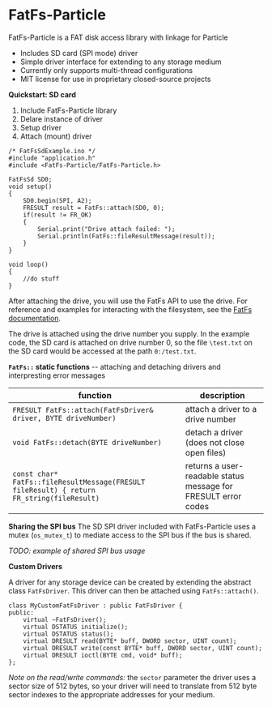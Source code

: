 # FatFs-Particle

FatFs-Particle is a FAT disk access library with linkage for Particle

  - Includes SD card (SPI mode) driver
  - Simple driver interface for extending to any storage medium
  - Currently only supports multi-thread configurations
  - MIT license for use in proprietary closed-source projects

**Quickstart: SD card**

1. Include FatFs-Particle library
2. Delare instance of driver
3. Setup driver
4. Attach (mount) driver

```
/* FatFsSdExample.ino */
#include "application.h"
#include <FatFs-Particle/FatFs-Particle.h>

FatFsSd SD0;
void setup() 
{
    SD0.begin(SPI, A2);
    FRESULT result = FatFs::attach(SD0, 0);
    if(result != FR_OK)
    {
        Serial.print("Drive attach failed: ");
        Serial.println(FatFs::fileResultMessage(result));
    }
}

void loop() 
{
    //do stuff
}
```

After attaching the drive, you will use the FatFs API to use the drive. For reference and examples for interacting with the filesystem, see the [FatFs documentation](http://elm-chan.org/fsw/ff/00index_e.html). 

The drive is attached using the drive number you supply. In the example code, the SD card is attached on drive number 0, so the file `\test.txt` on the SD card would be accessed at the path `0:/test.txt`.

**`FatFs::` static functions** -- attaching and detaching drivers and interpresting error messages

| function      | description          |
| ------------- | -------------------- |
| `FRESULT FatFs::attach(FatFsDriver& driver, BYTE driveNumber)` | attach a driver to a drive number |
|`void FatFs::detach(BYTE driveNumber)`| detach a driver (does not close open files) |
|`const char* FatFs::fileResultMessage(FRESULT fileResult) { return FR_string(fileResult)`| returns a user-readable status message for FRESULT error codes|

**Sharing the SPI bus**
The SD SPI driver included with FatFs-Particle uses a mutex (`os_mutex_t`) to mediate access to the SPI bus if the bus is shared. 

*TODO: example of shared SPI bus usage*

**Custom Drivers**

A driver for any storage device can be created by extending the abstract class `FatFsDriver`. This driver can then be attached using `FatFs::attach()`.

```
class MyCustomFatFsDriver : public FatFsDriver {
public:
	virtual ~FatFsDriver();
	virtual DSTATUS initialize();
	virtual DSTATUS status();
	virtual DRESULT read(BYTE* buff, DWORD sector, UINT count);
	virtual DRESULT write(const BYTE* buff, DWORD sector, UINT count);
	virtual DRESULT ioctl(BYTE cmd, void* buff);
};
```

*Note on the read/write commands:* the `sector` parameter the driver uses a sector size of 512 bytes, so your driver will need to translate from 512 byte sector indexes to the appropriate addresses for your medium.
